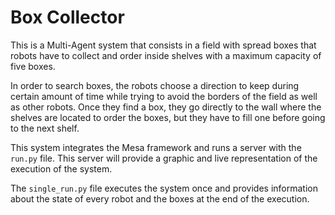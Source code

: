 # Box Collector
This is a Multi-Agent system that consists in a field with spread boxes that robots have to collect and order inside shelves with a maximum capacity of five boxes.

In order to search boxes, the robots choose a direction to keep during certain amount of time while trying to avoid the borders of the field as well as other robots. Once they find a box, they go directly to the wall where the shelves are located to order the boxes, but they have to fill one before going to the next shelf.

This system integrates the Mesa framework and runs a server with the `run.py` file. This server will provide a graphic and live representation of the execution of the system.

The `single_run.py` file executes the system once and provides information about the state of every robot and the boxes at the end of the execution. 
